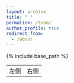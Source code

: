 ```yaml
---
layout: archive
title: " "
permalink: /team/
author_profile: true
redirect_from:
  - /about
---
```


{% include base_path %}

<html>
    <table style="margin-left: auto; margin-right: auto;">
        <tr>
            <td>
                <!--左侧内容-->
                左侧
            </td>
            <td>
                <!--右侧内容-->
                右侧
            </td>
        </tr>
    </table>
</html>

